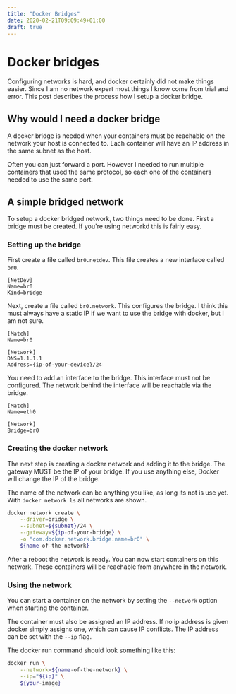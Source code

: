 ```yaml
---
title: "Docker Bridges"
date: 2020-02-21T09:09:49+01:00
draft: true
---
```

# Docker bridges
Configuring networks is hard, and docker certainly did not make things easier. Since I am no network expert most things I know come from trial and error. This post describes the process how I setup a docker bridge. 

## Why would I need a docker bridge
A docker bridge is needed when your containers must be reachable on the network your host is connected to. Each container will have an IP address in the same subnet as the host.

Often you can just forward a port. However I needed to run multiple containers that used the same protocol, so each one of the containers needed to use the same port. 

## A simple bridged network
To setup a docker bridged network, two things need to be done. First a bridge must be created. If you're using networkd this is fairly easy.

### Setting up the bridge
First create a file called `br0.netdev`. This file creates a new interface called `br0`.

``` 
[NetDev]
Name=br0
Kind=bridge
```

Next, create a file called `br0.network`. This configures the bridge. I think this must always have a static IP if we want to use the bridge with docker, but I am not sure.
```
[Match]
Name=br0

[Network]
DNS=1.1.1.1
Address={ip-of-your-device}/24
```

You need to add an interface to the bridge. This interface must not be configured. The network behind the interface will be reachable via the bridge.
```
[Match]
Name=eth0

[Network]
Bridge=br0
```

### Creating the docker network
The next step is creating a docker network and adding it to the bridge. The gateway MUST be the IP of your bridge. 
If you use anything else, Docker will change the IP of the bridge.

The name of the network can be anything you like, as long its not is use yet. With `docker network ls` all networks are shown.
``` bash
docker network create \
    --driver=bridge \
    --subnet=${subnet}/24 \
    --gateway=${ip-of-your-bridge} \
    -o "com.docker.network.bridge.name=br0" \
    ${name-of-the-network}
```

After a reboot the network is ready. You can now start containers on this network. These containers will be reachable from anywhere in the network.

### Using the network
You can start a container on the network by setting the `--network` option when starting the container.

The container must also be assigned an IP address. If no ip address is given docker simply assigns one, which can cause IP conflicts. The IP address can be set with the `--ip` flag.

The docker run command should look something like this:
``` bash
docker run \
    --network=${name-of-the-network} \
    --ip="${ip}" \
    ${your-image}
```

